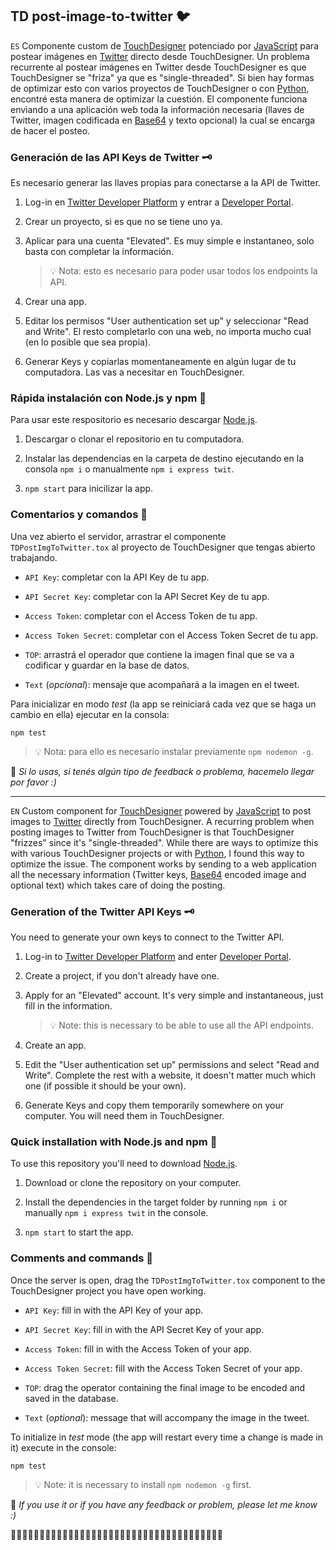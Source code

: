 ## TD post-image-to-twitter 🐦

`ES`
Componente custom de [TouchDesigner](https://derivative.ca/) potenciado por [JavaScript](https://developer.mozilla.org/es/docs/Web/JavaScript) para postear imágenes en [Twitter](https://twitter.com/home?lang=es) directo desde TouchDesigner.
Un problema recurrente al postear imágenes en Twitter desde TouchDesigner es que TouchDesigner se "friza" ya que es "single-threaded". Si bien hay formas de optimizar esto con varios proyectos de TouchDesigner o con [Python](https://www.python.org/), encontré esta manera de optimizar la cuestión.
El componente funciona enviando a una aplicación web toda la información necesaria (llaves de Twitter, imagen codificada en [Base64](https://es.wikipedia.org/wiki/Base64) y texto opcional) la cual se encarga de hacer el posteo. 

### Generación de las API Keys de Twitter 🗝
Es necesario generar las llaves propias para conectarse a la API de Twitter.

1. Log-in en [Twitter Developer Platform](https://developer.twitter.com/en) y entrar a [Developer Portal](https://developer.twitter.com/en/portal/dashboard).

2. Crear un proyecto, si es que no se tiene uno ya.

3. Aplicar para una cuenta "Elevated". Es muy simple e instantaneo, solo basta con completar la información.
	> 💡 Nota: esto es necesario para poder usar todos los endpoints la API.

4. Crear una app.

5. Editar los permisos "User authentication set up" y seleccionar "Read and Write". El resto completarlo con una web, no importa mucho cual (en lo posible que sea propia).

6. Generar Keys y copiarlas momentaneamente en algún lugar de tu computadora. Las vas a necesitar en TouchDesigner.

### Rápida instalación con Node.js y npm 🚩 

Para usar este respositorio es necesario descargar [Node.js](https://nodejs.org/es/).

1. Descargar o clonar el repositorio en tu computadora.

2. Instalar las dependencias en la carpeta de destino ejecutando en la consola `npm i` o manualmente `npm i express twit`.

3. `npm start` para inicilizar la app.

### Comentarios y comandos 🚏 

Una vez abierto el servidor, arrastrar el componente `TDPostImgToTwitter.tox` al proyecto de TouchDesigner que tengas abierto trabajando.

- `API Key`: completar con la API Key de tu app.

- `API Secret Key`: completar con la API Secret Key de tu app.

- `Access Token`: completar con el Access Token de tu app.

- `Access Token Secret`: completar con el Access Token Secret de tu app.

- `TOP`: arrastrá el operador que contiene la imagen final que se va a codificar y guardar en la base de datos.

- `Text` (*opcional*): mensaje que acompañará a la imagen en el tweet.  

Para inicializar en modo *test* (la app se reiniciará cada vez que se haga un cambio en ella) ejecutar en la consola:

```
npm test
````
> 💡 Nota: para ello es necesario instalar previamente `npm nodemon -g`.


👋 *Si lo usas, si tenés algún tipo de feedback o problema, hacemelo llegar por favor :)*

---

`EN`
Custom component for [TouchDesigner](https://derivative.ca/) powered by [JavaScript](https://developer.mozilla.org/es/docs/Web/JavaScript) to post images to [Twitter](https://twitter.com/home?lang=es) directly from TouchDesigner.
A recurring problem when posting images to Twitter from TouchDesigner is that TouchDesigner "frizzes" since it's "single-threaded". While there are ways to optimize this with various TouchDesigner projects or with [Python](https://www.python.org/), I found this way to optimize the issue.
The component works by sending to a web application all the necessary information (Twitter keys, [Base64](https://es.wikipedia.org/wiki/Base64) encoded image and optional text) which takes care of doing the posting. 

### Generation of the Twitter API Keys 🗝
You need to generate your own keys to connect to the Twitter API.

1. Log-in to [Twitter Developer Platform](https://developer.twitter.com/en) and enter [Developer Portal](https://developer.twitter.com/en/portal/dashboard).

2. Create a project, if you don't already have one.

3. Apply for an "Elevated" account. It's very simple and instantaneous, just fill in the information.
	> 💡 Note: this is necessary to be able to use all the API endpoints.

4. Create an app.

5. Edit the "User authentication set up" permissions and select "Read and Write". Complete the rest with a website, it doesn't matter much which one (if possible it should be your own).

6. Generate Keys and copy them temporarily somewhere on your computer. You will need them in TouchDesigner.

### Quick installation with Node.js and npm 🚩 

To use this repository you'll need to download [Node.js](https://nodejs.org/es/).

1. Download or clone the repository on your computer.

2. Install the dependencies in the target folder by running `npm i` or manually `npm i express twit` in the console.

3. `npm start` to start the app.

### Comments and commands 🚏 

Once the server is open, drag the `TDPostImgToTwitter.tox` component to the TouchDesigner project you have open working.

- `API Key`: fill in with the API Key of your app.

- `API Secret Key`: fill in with the API Secret Key of your app.

- `Access Token`: fill in with the Access Token of your app.

- `Access Token Secret`: fill with the Access Token Secret of your app.

- `TOP`: drag the operator containing the final image to be encoded and saved in the database.

- `Text` (*optional*): message that will accompany the image in the tweet.  

To initialize in *test* mode (the app will restart every time a change is made in it) execute in the console:

```
npm test
````
> 💡 Note: it is necessary to install `npm nodemon -g` first.


👋 *If you use it or if you have any feedback or problem, please let me know :)*

🧼🧼🧼🧼🧼🧼🧼🧼🧼🧼🧼🧼🧼🧼🧼🧼🧼🧼🧼🧼🧼🧼🧼🧼🧼🧼🧼🧼🧼🧼🧼🧼🧼🧼🧼🧼🧼